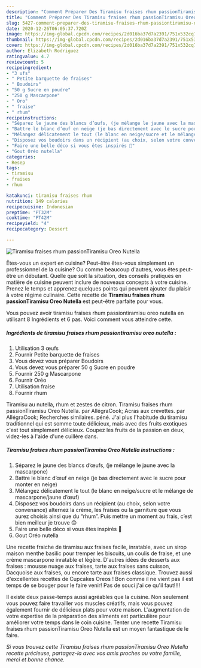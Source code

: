 ```yaml
---
description: "Comment Préparer Des Tiramisu fraises rhum passionTiramisu Oreo Nutella"
title: "Comment Préparer Des Tiramisu fraises rhum passionTiramisu Oreo Nutella"
slug: 5427-comment-preparer-des-tiramisu-fraises-rhum-passiontiramisu-oreo-nutella
date: 2020-12-26T06:05:37.720Z
image: https://img-global.cpcdn.com/recipes/2d016ba37d7a2391/751x532cq70/tiramisu-fraises-rhum-passiontiramisu-oreo-nutella-photo-principale-de-la-recette.jpg
thumbnail: https://img-global.cpcdn.com/recipes/2d016ba37d7a2391/751x532cq70/tiramisu-fraises-rhum-passiontiramisu-oreo-nutella-photo-principale-de-la-recette.jpg
cover: https://img-global.cpcdn.com/recipes/2d016ba37d7a2391/751x532cq70/tiramisu-fraises-rhum-passiontiramisu-oreo-nutella-photo-principale-de-la-recette.jpg
author: Elizabeth Rodriguez
ratingvalue: 4.7
reviewcount: 5
recipeingredient:
- "3 ufs"
- " Petite barquette de fraises"
- " Boudoirs"
- "50 g Sucre en poudre"
- "250 g Mascarpone"
- " Oro"
- " fraise"
- " rhum"
recipeinstructions:
- "Séparez le jaune des blancs d’œufs, (je mélange le jaune avec la mascarpone)"
- "Battre le blanc d’œuf en neige (je bas directement avec le sucre pour monter en neige)"
- "Mélangez délicatement le tout (le blanc en neige/sucre et le mélange de mascarpone/jaune d’œuf)"
- "Disposez vos boudoirs dans un récipient (au choix, selon votre convenance) alternez la crème, les fraises ou la garniture que vous aurez choisis ainsi que du “rhum”. Puis mettre un moment au frais, c’est bien meilleur je trouve 😊"
- "Faire une belle déco si vous êtes inspirés 🥰"
- "Gout Oréo nutella"
categories:
- Resep
tags:
- tiramisu
- fraises
- rhum

katakunci: tiramisu fraises rhum 
nutrition: 149 calories
recipecuisine: Indonesian
preptime: "PT32M"
cooktime: "PT42M"
recipeyield: "4"
recipecategory: Dessert

---
```



![Tiramisu fraises rhum passionTiramisu Oreo Nutella](https://img-global.cpcdn.com/recipes/2d016ba37d7a2391/751x532cq70/tiramisu-fraises-rhum-passiontiramisu-oreo-nutella-photo-principale-de-la-recette.jpg)

Êtes-vous un expert en cuisine? Peut-être êtes-vous simplement un professionnel de la cuisine? Ou comme beaucoup d'autres, vous êtes peut-être un débutant. Quelle que soit la situation, des conseils pratiques en matière de cuisine peuvent inclure de nouveaux concepts à votre cuisine. Prenez le temps et apprenez quelques points qui peuvent ajouter du plaisir à votre régime culinaire. Cette recette de <strong> Tiramisu fraises rhum passionTiramisu Oreo Nutella </strong> est peut-être parfaite pour vous.

<!--inarticleads1-->

Vous pouvez avoir tiramisu fraises rhum passiontiramisu oreo nutella en utilisant 8 Ingrédients et 6 pas. Voici comment vous atteindre cette.

##### Ingrédients de tiramisu fraises rhum passiontiramisu oreo nutella :

1. Utilisation 3 œufs
1. Fournir  Petite barquette de fraises
1. Vous devez vous préparer  Boudoirs
1. Vous devez vous préparer 50 g Sucre en poudre
1. Fournir 250 g Mascarpone
1. Fournir  Oréo
1. Utilisation  fraise
1. Fournir  rhum


Tiramisu au nutella, rhum et zestes de citron. Tiramisu fraises rhum passionTiramisu Oreo Nutella. par AllégraCook; Acras aux crevettes. par AllégraCook; Recherches similaires. péné. J&#39;ai plus l&#39;habitude du tiramisu traditionnel qui est somme toute délicieux, mais avec des fruits exotiques c&#39;est tout simplement délicieux. Coupez les fruits de la passion en deux, videz-les à l&#39;aide d&#39;une cuillère dans. 

<!--inarticleads2-->

##### Tiramisu fraises rhum passionTiramisu Oreo Nutella instructions :

1. Séparez le jaune des blancs d’œufs, (je mélange le jaune avec la mascarpone)
1. Battre le blanc d’œuf en neige (je bas directement avec le sucre pour monter en neige)
1. Mélangez délicatement le tout (le blanc en neige/sucre et le mélange de mascarpone/jaune d’œuf)
1. Disposez vos boudoirs dans un récipient (au choix, selon votre convenance) alternez la crème, les fraises ou la garniture que vous aurez choisis ainsi que du “rhum”. Puis mettre un moment au frais, c’est bien meilleur je trouve 😊
1. Faire une belle déco si vous êtes inspirés 🥰
1. Gout Oréo nutella


Une recette fraiche de tiramisu aux fraises facile, inratable, avec un sirop maison menthe basilic pour tremper les biscuits, un coulis de fraise, et une crème mascarpone inratable et légère. D&#39;autres idées de desserts aux fraises : mousse nuage aux fraises, tarte aux fraises sans cuisson, Dacquoise aux fraises, ou encore tarte aux fraises classique. Trouvez aussi d&#39;excellentes recettes de Cupcakes Oreos ! Bon comme il ne vient pas il est temps de se bouger pour le faire venir! Pas de souci j&#39;ai ce qu&#39;il faut!!!! 

<!--inarticleads1-->

<p>
Il existe deux passe-temps aussi agréables que la cuisine. Non seulement vous pouvez faire travailler vos muscles créatifs, mais vous pouvez également fournir de délicieux plats pour votre maison. L'augmentation de votre expertise de la préparation des aliments est particulière pour améliorer votre temps dans le coin cuisine. Tenter une recette Tiramisu fraises rhum passionTiramisu Oreo Nutella est un moyen fantastique de le faire.
</p>

<p>
<i>Si vous trouvez cette Tiramisu fraises rhum passionTiramisu Oreo Nutella recette précieuse, partagez-la avec vos amis proches ou votre famille, merci et bonne chance.</i>
</p>
